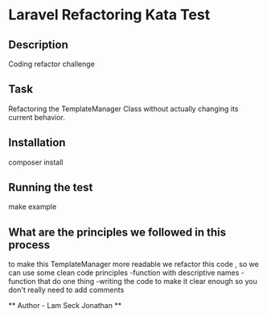 # Laravel Refactoring Kata Test

## Description

Coding refactor challenge

## Task

Refactoring the TemplateManager Class without actually changing its current behavior.

## Installation 

composer install 

## Running the test 

make example

## What are the principles we followed in this process

to make this TemplateManager more readable we refactor this code , so we can use some clean code principles
-function with descriptive names
-function that do one thing
-writing the code to make it clear enough so you don't really need to add comments 

** Author - Lam Seck Jonathan **
